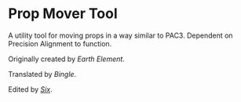 # Prop Mover Tool
A utility tool for moving props in a way similar to PAC3. Dependent on Precision Alignment to function.

Originally created by *Earth Element*.

Translated by *Bingle*.

Edited by *[Six](https://steamcommunity.com/profiles/76561198003824895)*.
